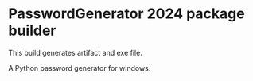 # PasswordGenerator 2024 package builder
This build generates artifact and exe file.
<p>
  
A Python password generator for windows.
